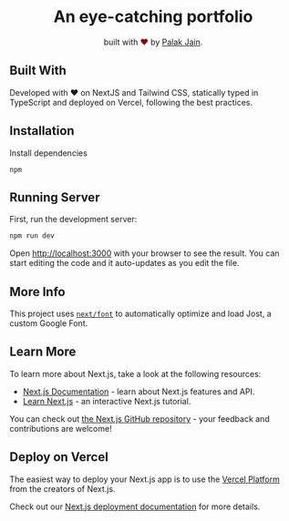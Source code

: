 <h1 align="center">An eye-catching portfolio</h1>
<p align="center">
built with <span style="color: #8b0000;">&hearts;</span> by <a href="https://heypalakjain.vercel.app/">Palak Jain</a>.
</p>

## Built With
Developed with ❤ on NextJS and Tailwind CSS, statically typed in TypeScript and deployed on Vercel, following the best practices.

## Installation 
Install dependencies 
```
npm
```

## Running Server
First, run the development server:

```bash
npm run dev
```

Open [http://localhost:3000](http://localhost:3000) with your browser to see the result. You can start editing the code and it auto-updates as you edit the file.

## More Info

This project uses [`next/font`](https://nextjs.org/docs/basic-features/font-optimization) to automatically optimize and load Jost, a custom Google Font.

## Learn More

To learn more about Next.js, take a look at the following resources:

- [Next.js Documentation](https://nextjs.org/docs) - learn about Next.js features and API.
- [Learn Next.js](https://nextjs.org/learn) - an interactive Next.js tutorial.

You can check out [the Next.js GitHub repository](https://github.com/vercel/next.js/) - your feedback and contributions are welcome!

## Deploy on Vercel

The easiest way to deploy your Next.js app is to use the [Vercel Platform](https://vercel.com/new?utm_medium=default-template&filter=next.js&utm_source=create-next-app&utm_campaign=create-next-app-readme) from the creators of Next.js.

Check out our [Next.js deployment documentation](https://nextjs.org/docs/deployment) for more details.
